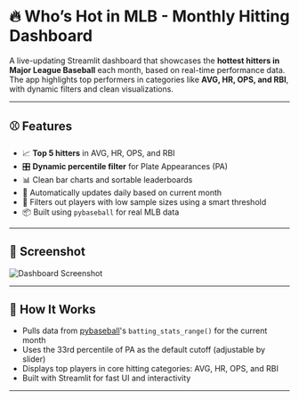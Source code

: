 # 🔥 Who’s Hot in MLB - Monthly Hitting Dashboard

A live-updating Streamlit dashboard that showcases the **hottest hitters in Major League Baseball** each month, based on real-time performance data. The app highlights top performers in categories like **AVG, HR, OPS, and RBI**, with dynamic filters and clean visualizations.

---

## ⚾️ Features

- 📈 **Top 5 hitters** in AVG, HR, OPS, and RBI
- 🎛 **Dynamic percentile filter** for Plate Appearances (PA)
- 📊 Clean bar charts and sortable leaderboards
- 🔁 Automatically updates daily based on current month
- 🧼 Filters out players with low sample sizes using a smart threshold
- 📦 Built using `pybaseball` for real MLB data

---

## 📸 Screenshot

![Dashboard Screenshot](path/to/screenshot.png)

---

## 🧠 How It Works

- Pulls data from [pybaseball](https://github.com/jldbc/pybaseball)'s `batting_stats_range()` for the current month
- Uses the 33rd percentile of PA as the default cutoff (adjustable by slider)
- Displays top players in core hitting categories: AVG, HR, OPS, and RBI
- Built with Streamlit for fast UI and interactivity

---

